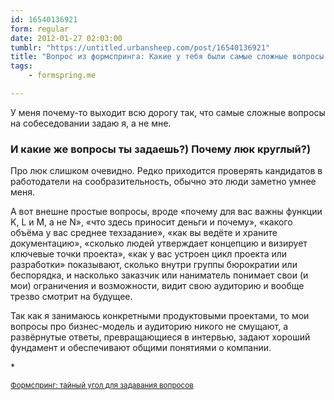 ```yaml
---
id: 16540136921
form: regular
date: 2012-01-27 02:03:00
tumblr: "https://untitled.urbansheep.com/post/16540136921"
title: "Вопрос из формспринга: Какие у тебя были самые сложные вопросы на собеседовании?"
tags:
    - formspring.me

---
```


<p class="formspringmeAnswer">У меня почему-то выходит всю дорогу так, что самые сложные вопросы на собеседовании задаю я, а не мне.</p>

<h3>И какие же вопросы ты задаешь?) Почему люк круглый?)</h3>

<p>Про люк слишком очевидно. Редко приходится проверять кандидатов в работодатели на сообразительность, обычно это люди заметно умнее меня.</p>

<p>А вот внешне простые вопросы, вроде «почему для вас важны функции K, L и M, а не N», «что здесь приносит деньги и почему», «какого объёма у вас среднее техзадание», «как вы ведёте и храните документацию», «сколько людей утверждает концепцию и визирует ключевые точки проекта», «как у вас устроен цикл проекта или разработки» показывают, сколько внутри группы бюрократии или беспорядка, и насколько заказчик или наниматель понимает свои (и мои) ограничения и возможности, видит свою аудиторию и вообще трезво смотрит на будущее.</p>

<p>Так как я занимаюсь конкретными продуктовыми проектами, то мои вопросы про бизнес-модель и аудиторию никого не смущают, а развёрнутые ответы, превращающиеся в интервью, задают хороший фундамент и обеспечивают общими понятиями о компании.</p>

<p>*</p>

<p class="formspringmeFooter">
    <small><a href="http://www.formspring.me/urbansheep?utm_medium=social&amp;utm_source=tumblr&amp;utm_campaign=shareanswer">Формспринг: тайный угол для задавания вопросов</a></small>
</p>

